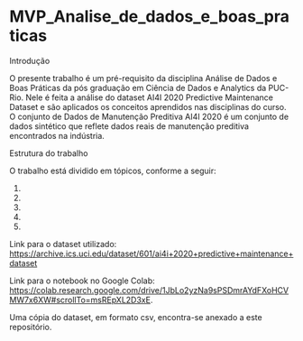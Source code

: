 # MVP_Analise_de_dados_e_boas_praticas

Introdução

O presente trabalho é um pré-requisito da disciplina Análise de Dados e Boas Práticas da pós graduação em Ciência de Dados e Analytics da PUC-Rio.
Nele é feita a análise do dataset AI4I 2020 Predictive Maintenance Dataset e são aplicados os conceitos aprendidos nas disciplinas do curso.
O conjunto de Dados de Manutenção Preditiva AI4I 2020 é um conjunto de dados sintético que reflete dados reais de manutenção preditiva encontrados na indústria.

Estrutura do trabalho

O trabalho está dividido em tópicos, conforme a seguir:

1.

2.

3.

4.

5.

Link para o dataset utilizado: https://archive.ics.uci.edu/dataset/601/ai4i+2020+predictive+maintenance+dataset

Link para o notebook no Google Colab: https://colab.research.google.com/drive/1JbLo2yzNa9sPSDmrAYdFXoHCVMW7x6XW#scrollTo=msREpXL2D3xE.

Uma cópia do dataset, em formato csv, encontra-se anexado a este repositório.
